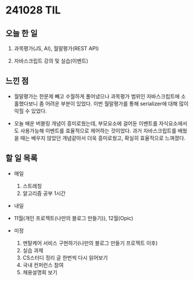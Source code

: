 # 241028 TIL

## 오늘 한 일
1. 과목평가(JS, AI), 월말평가(REST API)

2. 자바스크립트 강의 및 실습(이벤트)


## 느낀 점
  - 월말평가는 한문제 빼고 수월하게 풀어냈으나 과목평가 범위인 자바스크립트에 소홀했다보니 좀 어려운 부분이 있었다. 이번 월말평가를 통해 serializer에 대해 많이 익힐 수 있었다.

  - 오늘 배운 버블링 개념이 흥미로웠는데, 부모요소에 걸어둔 이벤트를 자식요소에서도 사용가능해 이벤트를 효율적으로 제어하는 것이었다. 과거 자바스크립트를 배웠을 때는 배우지 않았던 개념같아서 더욱 흥미로웠고, 확실히 효율적으로 느껴졌다.

## 할 일 목록
  - 매일
    1. 스트레칭
    2. 알고리즘 공부 1시간

  - 내일
  
  - 11월(개인 프로젝트(나만의 블로그 만들기)), 12월(Opic)

  - 미정
    1. 멘탈케어 서비스 구현하기(나만의 블로그 만들기 프로젝트 이후)
    2. 실습 과제
    3. CS스터디 정리 글 한번씩 다시 읽어보기
    4. 국내 컨퍼런스 참여
    5. 채용설명회 보기